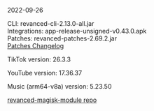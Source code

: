 2022-09-26
  
CLI: revanced-cli-2.13.0-all.jar  
Integrations: app-release-unsigned-v0.43.0.apk  
Patches: revanced-patches-2.69.2.jar  
[Patches Changelog](https://github.com/revanced/revanced-patches/releases/tag/v2.69.2)  

TikTok version: 26.3.3  

YouTube version: 17.36.37  

Music (arm64-v8a) version: 5.23.50  

[revanced-magisk-module repo](https://github.com/j-hc/revanced-magisk-module)
